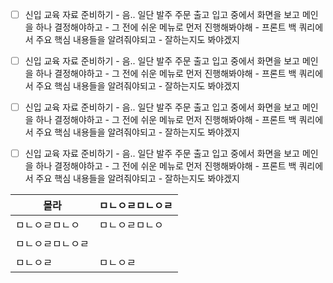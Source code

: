 - [ ] 신입 교육 자료 준비하기 
		- 음.. 일단 발주 주문 출고 입고 중에서 화면을 보고 메인을 하나 결정해야하고 
		- 그 전에 쉬운 메뉴로 먼저 진행해봐야해 
		- 프론트 백 쿼리에서 주요 핵심 내용들을 알려줘야되고 
		- 잘하는지도 봐야겠지 


- [ ] 신입 교육 자료 준비하기 
		- 음.. 일단 발주 주문 출고 입고 중에서 화면을 보고 메인을 하나 결정해야하고 
		- 그 전에 쉬운 메뉴로 먼저 진행해봐야해 
		- 프론트 백 쿼리에서 주요 핵심 내용들을 알려줘야되고 
		- 잘하는지도 봐야겠지 


- [ ] 신입 교육 자료 준비하기 
		- 음.. 일단 발주 주문 출고 입고 중에서 화면을 보고 메인을 하나 결정해야하고 
		- 그 전에 쉬운 메뉴로 먼저 진행해봐야해 
		- 프론트 백 쿼리에서 주요 핵심 내용들을 알려줘야되고 
		- 잘하는지도 봐야겠지 

- [ ] 신입 교육 자료 준비하기 
		- 음.. 일단 발주 주문 출고 입고 중에서 화면을 보고 메인을 하나 결정해야하고 
		- 그 전에 쉬운 메뉴로 먼저 진행해봐야해 
		- 프론트 백 쿼리에서 주요 핵심 내용들을 알려줘야되고 
		- 잘하는지도 봐야겠지 

| 몰라             | ㅁㄴㅇㄹㅁㄴㅇㄹ |
| ---------------- | ---------------- |
| ㅁㄴㅇㄹㅁㄴㅇ   | ㅁㄴㅇㄹㅁㄴㅇ   |
| ㅁㄴㅇㄹㅁㄴㅇㄹ |                  |
| ㅁㄴㅇㄹ         | ㅁㄴㅇㄹ         |

